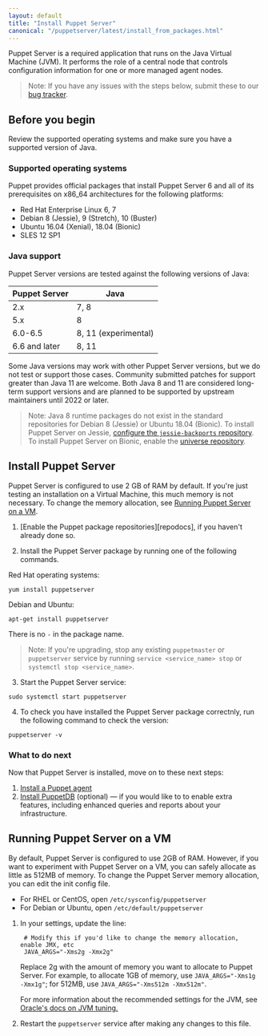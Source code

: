 ```yaml
---
layout: default
title: "Install Puppet Server"
canonical: "/puppetserver/latest/install_from_packages.html"
---
```


Puppet Server is a required application that runs on the Java Virtual Machine (JVM). It performs the role of a central node that controls configuration information for one or more managed agent nodes.

> Note: If you have any issues with the steps below, submit these to our [bug tracker](https://tickets.puppet.com/browse/SERVER).

## Before you begin

Review the supported operating systems and make sure you have a supported version of Java. 

### Supported operating systems

Puppet provides official packages that install Puppet Server 6 and all of its prerequisites on x86_64 architectures for the following platforms:

* Red Hat Enterprise Linux 6, 7
* Debian 8 (Jessie), 9 (Stretch), 10 (Buster)
* Ubuntu 16.04 (Xenial), 18.04 (Bionic)
* SLES 12 SP1

### Java support

Puppet Server versions are tested against the following versions of Java:

| Puppet Server  | Java  |
|---|---|
| 2.x  | 7, 8  |
| 5.x  | 8  |
| 6.0-6.5  | 8, 11 (experimental)  |
| 6.6 and later  | 8, 11  |

Some Java versions may work with other Puppet Server versions, but we do not test or support those cases. Community submitted patches for support greater than Java 11 are welcome. Both Java 8 and 11 are considered long-term support versions and are planned to be supported by upstream maintainers until 2022 or later.

> Note: Java 8 runtime packages do not exist in the standard repositories for Debian 8 (Jessie) or Ubuntu 18.04 (Bionic).  To install Puppet Server on Jessie, [configure the `jessie-backports` repository](https://backports.debian.org/Instructions/). To install Puppet Server on Bionic, enable the [universe repository](https://help.ubuntu.com/community/Repositories/Ubuntu).

## Install Puppet Server

Puppet Server is configured to use 2 GB of RAM by default. If you're just testing an installation on a Virtual Machine, this much memory is not necessary. To change the memory allocation, see [Running Puppet Server on a VM](#Running-Puppet-Server-on-a-VM).

1.  [Enable the Puppet package repositories][repodocs], if you haven't already done so.

2.  Install the Puppet Server package by running one of the following commands.

Red Hat operating systems: 

````
yum install puppetserver
````

Debian and Ubuntu: 

```
apt-get install puppetserver
```

There is no `-` in the package name.

> Note: If you're upgrading, stop any existing `puppetmaster` or `puppetserver` service by running `service <service_name> stop` or `systemctl stop <service_name>`.

3.  Start the Puppet Server service:

```
sudo systemctl start puppetserver
``` 

4. To check you have installed the Puppet Server package correctnly, run the following command to check the version:

```
puppetserver -v
```

### What to do next

Now that Puppet Server is installed, move on to these next steps:

1. [Install a Puppet agent](https://puppet.com/docs/puppet/latest/install_agents.html)
2. [Install PuppetDB](https://puppet.com/docs/puppetdb/latest/install_via_module.html) (optional) ⁠— if you would like to to enable extra features, including enhanced queries and reports about your infrastructure.

## Running Puppet Server on a VM

By default, Puppet Server is configured to use 2GB of RAM. However, if you want to experiment with Puppet Server on a VM, you can safely allocate as little as 512MB of memory. To change the Puppet Server memory allocation, you can edit the init config file.

* For RHEL or CentOS, open `/etc/sysconfig/puppetserver`
* For Debian or Ubuntu, open `/etc/default/puppetserver`

1. In your settings, update the line:

        # Modify this if you'd like to change the memory allocation, enable JMX, etc
        JAVA_ARGS="-Xms2g -Xmx2g"

    Replace 2g with the amount of memory you want to allocate to Puppet Server. For example, to allocate 1GB of memory, use `JAVA_ARGS="-Xms1g -Xmx1g"`; for 512MB, use `JAVA_ARGS="-Xms512m -Xmx512m"`.

    For more information about the recommended settings for the JVM, see [Oracle's docs on JVM tuning.](http://docs.oracle.com/cd/E15523_01/web.1111/e13814/jvm_tuning.htm)

2. Restart the `puppetserver` service after making any changes to this file.
